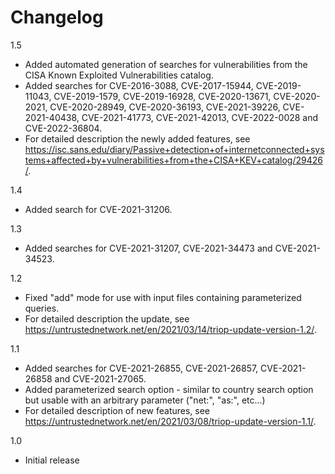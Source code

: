 # Changelog

1.5
 - Added automated generation of searches for vulnerabilities from the CISA Known Exploited Vulnerabilities catalog.
 - Added searches for CVE-2016-3088, CVE-2017-15944, CVE-2019-11043, CVE-2019-1579, CVE-2019-16928, CVE-2020-13671, CVE-2020-2021, CVE-2020-28949, CVE-2020-36193, CVE-2021-39226, CVE-2021-40438, CVE-2021-41773, CVE-2021-42013, CVE-2022-0028 and CVE-2022-36804.
 - For detailed description the newly added features, see https://isc.sans.edu/diary/Passive+detection+of+internetconnected+systems+affected+by+vulnerabilities+from+the+CISA+KEV+catalog/29426/.

1.4
 - Added search for CVE-2021-31206.

1.3
 - Added searches for CVE-2021-31207, CVE-2021-34473 and CVE-2021-34523.

1.2
 - Fixed "add" mode for use with input files containing parameterized queries.
 - For detailed description the update, see https://untrustednetwork.net/en/2021/03/14/triop-update-version-1.2/.

1.1
 - Added searches for CVE-2021-26855, CVE-2021-26857, CVE-2021-26858 and CVE-2021-27065.
 - Added parameterized search option - similar to country search option but usable with an arbitrary parameter ("net:", "as:", etc...)
 - For detailed description of new features, see https://untrustednetwork.net/en/2021/03/08/triop-update-version-1.1/.

1.0
 - Initial release
